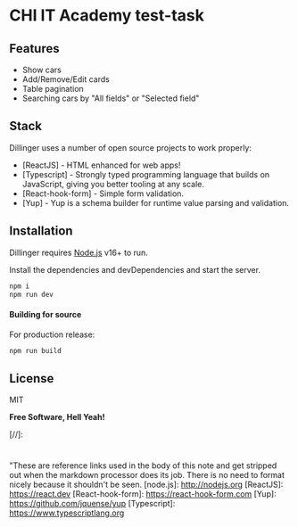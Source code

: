 # CHI IT Academy test-task

## Features

- Show cars
- Add/Remove/Edit cards
- Table pagination
- Searching cars by "All fields" or "Selected field"

## Stack

Dillinger uses a number of open source projects to work properly:

- [ReactJS] - HTML enhanced for web apps!
- [Typescript] - Strongly typed programming language that builds on JavaScript, giving you better
  tooling at any scale.
- [React-hook-form] - Simple form validation.
- [Yup] - Yup is a schema builder for runtime value parsing and validation.

## Installation

Dillinger requires [Node.js](https://nodejs.org/) v16+ to run.

Install the dependencies and devDependencies and start the server.

```sh
npm i
npm run dev
```

#### Building for source

For production release:

```sh
npm run build
```

## License

MIT

**Free Software, Hell Yeah!**

[//]:

#

"These are reference links used in the body of this note and get stripped out when the markdown
processor does its job. There is no need to format nicely because it shouldn't be seen. [node.js]:
http://nodejs.org [ReactJS]: https://react.dev [React-hook-form]: https://react-hook-form.com [Yup]:
https://github.com/jquense/yup [Typescript]: https://www.typescriptlang.org
